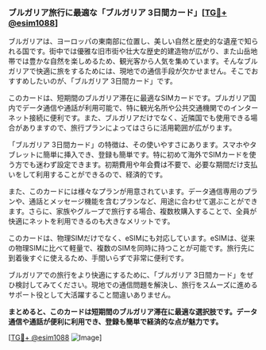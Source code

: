 ### ブルガリア旅行に最適な「ブルガリア 3日間カード」[[TG💪+ @esim1088](https://t.me/s/esim1088)]

ブルガリアは、ヨーロッパの東南部に位置し、美しい自然と歴史的な遺産で知られる国です。街中では優雅な旧市街や壮大な歴史的建造物が広がり、また山岳地帯では豊かな自然を楽しめるため、観光客から人気を集めています。そんなブルガリアで快適に旅をするためには、現地での通信手段が欠かせません。そこでおすすめしたいのが、「ブルガリア 3日間カード」です。

このカードは、短期間のブルガリア滞在に最適なSIMカードです。ブルガリア国内でデータ通信や通話が利用可能で、特に観光名所や公共交通機関でのインターネット接続に便利です。また、ブルガリアだけでなく、近隣国でも使用できる場合がありますので、旅行プランによってはさらに活用範囲が広がります。

「ブルガリア 3日間カード」の特徴は、その使いやすさにあります。スマホやタブレットに簡単に挿入でき、登録も簡単です。特に初めて海外でSIMカードを使う方でも迷わず設定できます。初期費用や年会費は不要で、必要な期間だけ支払いをして利用することができるので、経済的です。

また、このカードには様々なプランが用意されています。データ通信専用のプランや、通話とメッセージ機能を含むプランなど、用途に合わせて選ぶことができます。さらに、家族やグループで旅行する場合、複数枚購入することで、全員が快適にネットを利用できるのも大きなメリットです。

このカードは、物理SIMだけでなく、eSIMにも対応しています。eSIMは、従来の物理SIMに比べて軽量で、複数のSIMを同時に持つことが可能です。旅行先に到着後すぐに使えるため、手間いらずで非常に便利です。

ブルガリアでの旅行をより快適にするために、「ブルガリア 3日間カード」をぜひ検討してみてください。現地での通信問題を解決し、旅行をスムーズに進めるサポート役として大活躍すること間違いありません。

**まとめると、このカードは短期間のブルガリア滞在に最適な選択肢です。データ通信や通話が便利に利用でき、登録も簡単で経済的な点が魅力です。**

[[TG💪+ @esim1088](https://t.me/s/esim1088) ![Image](https://i.postimg.cc/Y0z9fWf4/image.png)]